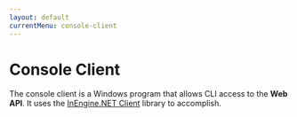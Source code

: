 ```yaml
---
layout: default
currentMenu: console-client
---
```


# Console Client

The console client is a Windows program that allows CLI access to the __Web API__. 
It uses the [InEngine.NET Client](client-library.html) library to accomplish.